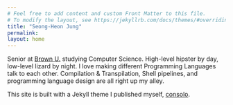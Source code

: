 ```yaml
---
# Feel free to add content and custom Front Matter to this file.
# To modify the layout, see https://jekyllrb.com/docs/themes/#overriding-theme-defaults
title: "Seong-Heon Jung"
permalink:  
layout: home
---
```

Senior at [Brown U.](https://www.brown.edu/) studying Computer Science.
High-level hipster by day, low-level lizard by night.
I love making different Programming Languages talk to each other. Compilation & Transpilation, Shell pipelines, and programming language design are all right up my alley.

This site is built with a Jekyll theme I published myself, [consolo](https://github.com/Forthoney/consolo).
